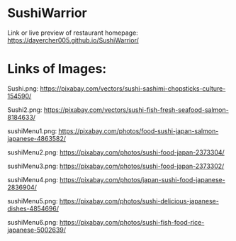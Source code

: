 # SushiWarrior

Link or live preview of restaurant homepage: https://dayercher005.github.io/SushiWarrior/

# Links of Images:
Sushi.png: https://pixabay.com/vectors/sushi-sashimi-chopsticks-culture-154590/

Sushi2.png: https://pixabay.com/vectors/sushi-fish-fresh-seafood-salmon-8184633/

sushiMenu1.png: https://pixabay.com/photos/food-sushi-japan-salmon-japanese-4863582/

sushiMenu2.png: https://pixabay.com/photos/sushi-food-japan-2373304/

sushiMenu3.png: https://pixabay.com/photos/sushi-food-japan-2373302/

sushiMenu4.png: https://pixabay.com/photos/japan-sushi-food-japanese-2836904/

sushiMenu5.png: https://pixabay.com/photos/sushi-delicious-japanese-dishes-4854696/

sushiMenu6.png: https://pixabay.com/photos/sushi-fish-food-rice-japanese-5002639/

